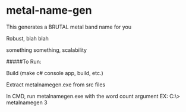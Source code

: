 # metal-name-gen
This generates a BRUTAL metal band name for you

Robust, blah blah

something something, scalability


#####To Run:

Build (make c# console app, build, etc.)

Extract metalnamegen.exe from src files

In CMD, run metalnamegen.exe with the word count argument
  EX: C:\\> metalnamegen 3
